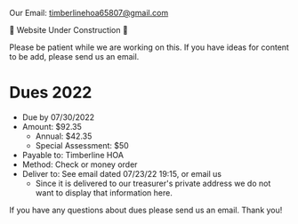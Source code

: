 Our Email: [timberlinehoa65807@gmail.com](mailto:timberlinehoa65807@gmail.com)

🚧 Website Under Construction 🚧

Please be patient while we are working on this.
If you have ideas for content to be add, please send us an email.

# Dues 2022
- Due by 07/30/2022
- Amount: $92.35
  - Annual: $42.35
  - Special Assessment: $50
- Payable to: Timberline HOA
- Method: Check or money order
- Deliver to: See email dated 07/23/22 19:15, or email us
  - Since it is delivered to our treasurer's private address we do not want to display that information here.

If you have any questions about dues please send us an email. Thank you!


